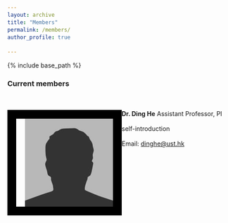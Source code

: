 ```yaml
---
layout: archive
title: "Members"
permalink: /members/
author_profile: true

---
```


{% include base_path %}

### Current members

<br/><br/>
<img align="left" style="float: left; border:20px solid black; padding-left: 20px;" src="/images/bio-photo.jpg" width="200" height="200">  **Dr. Ding He**
Assistant Professor, PI 
<br/><br/>
self-introduction
<br/><br/>
Email: dinghe@ust.hk
